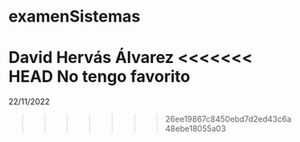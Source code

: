 # examenSistemas
David Hervás Álvarez
<<<<<<< HEAD
No tengo favorito
=======
22/11/2022
>>>>>>> 26ee19867c8450ebd7d2ed43c6a48ebe18055a03
